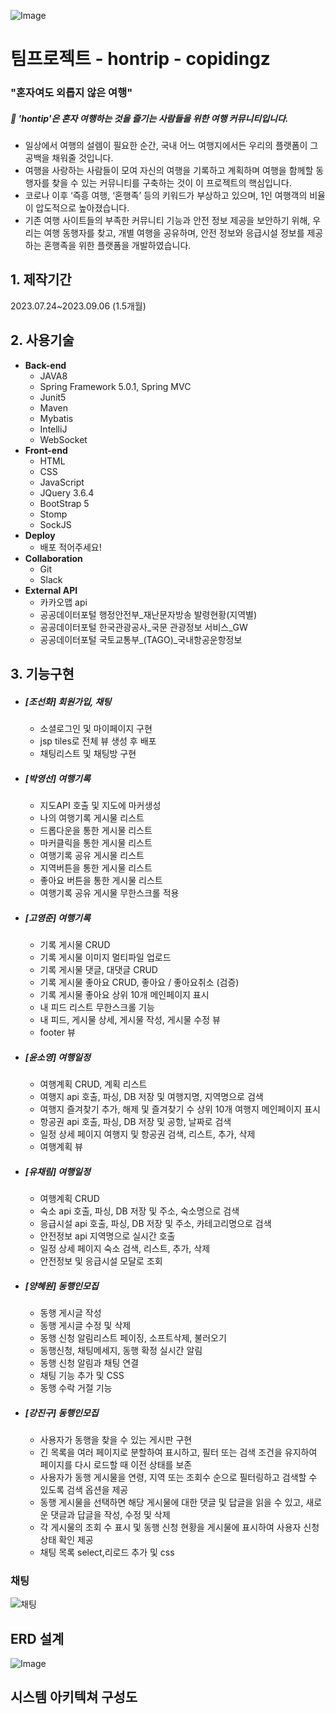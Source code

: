 ![Image](https://github.com/copidingz/hontrip/assets/131749616/ab773419-e524-4dce-bcf0-83253adb6ed3)
# 팀프로젝트 - hontrip - copidingz
### "혼자여도 외롭지 않은 여행"
##### 🚗 'hontip'은 혼자 여행하는 것을 즐기는 사람들을 위한 여행 커뮤니티입니다.
- 일상에서 여행의 설렘이 필요한 순간, 국내 어느 여행지에서든 우리의 플랫폼이 그 공백을 채워줄 것입니다. 
- 여행을 사랑하는 사람들이 모여 자신의 여행을 기록하고 계획하며 여행을 함께할 동행자를 찾을 수 있는 커뮤니티를 구축하는 것이 이 프로젝트의 핵심입니다.
- 코로나 이후 ‘즉흥 여행, ‘혼행족’ 등의 키워드가 부상하고 있으며, 1인 여행객의 비율이 압도적으로 높아졌습니다.
- 기존 여행 사이트들의 부족한 커뮤니티 기능과 안전 정보 제공을 보안하기 위해, 우리는 여행 동행자를 찾고, 개별 여행을 공유하며, 안전 정보와 응급시설 정보를 제공하는 혼행족을 위한 플랫폼을 개발하였습니다.


## 1. 제작기간
2023.07.24~2023.09.06 (1.5개월)

## 2. 사용기술
- <strong>Back-end</strong>
  - JAVA8
  - Spring Framework 5.0.1, Spring MVC
  - Junit5
  - Maven
  - Mybatis
  - IntelliJ
  - WebSocket
- <strong>Front-end</strong>
  - HTML
  - CSS
  - JavaScript
  - JQuery 3.6.4
  - BootStrap 5
  - Stomp
  - SockJS
- <strong>Deploy</strong>
  - 배포 적어주세요!
- <strong>Collaboration</strong>
  - Git
  - Slack
- <strong>External API</strong>
  - 카카오맵 api
  - 공공데이터포털 행정안전부_재난문자방송 발령현황(지역별)
  - 공공데이터포털 한국관광공사_국문 관광정보 서비스_GW
  - 공공데이터포털 국토교통부_(TAGO)_국내항공운항정보

## 3. 기능구현 
- ##### [조선화] 회원가입, 채팅
  - 소셜로그인 및 마이페이지 구현
  - jsp tiles로 전체 뷰 생성 후 배포
  - 채팅리스트 및 채팅방 구현
  

- ##### [박영선] 여행기록
    - 지도API 호출 및 지도에 마커생성
    - 나의 여행기록 게시물 리스트
    - 드롭다운을 통한 게시물 리스트
    - 마커클릭을 통한 게시물 리스트
    - 여행기록 공유 게시물 리스트
    - 지역버튼을 통한 게시물 리스트
    - 좋아요 버튼을 통한 게시물 리스트
    - 여행기록 공유 게시물 무한스크롤 적용


- ##### [고영준] 여행기록
  - 기록 게시물 CRUD
  - 기록 게시물 이미지 멀티파일 업로드
  - 기록 게시물 댓글, 대댓글 CRUD
  - 기록 게시물 좋아요 CRUD, 좋아요 / 좋아요취소 (검증)
  - 기록 게시물 좋아요 상위 10개 메인페이지 표시
  - 내 피드 리스트 무한스크롤 기능
  - 내 피드, 게시물 상세, 게시물 작성, 게시물 수정 뷰
  - footer 뷰


- ##### [윤소영] 여행일정
    - 여행계획 CRUD, 계획 리스트
    - 여행지 api 호출, 파싱, DB 저장 및 여행지명, 지역명으로 검색 
    - 여행지 즐겨찾기 추가, 해제 및 즐겨찾기 수 상위 10개 여행지 메인페이지 표시 
    - 항공권 api 호출, 파싱, DB 저장 및 공항, 날짜로 검색
    - 일정 상세 페이지 여행지 및 항공권 검색, 리스트, 추가, 삭제
    - 여행계획 뷰 
   

- ##### [유채림] 여행일정
    - 여행계획 CRUD
    - 숙소 api 호출, 파싱, DB 저장 및 주소, 숙소명으로 검색
    - 응급시설 api 호출, 파싱, DB 저장 및 주소, 카테고리명으로 검색
    - 안전정보 api 지역명으로 실시간 호출
    - 일정 상세 페이지 숙소 검색, 리스트, 추가, 삭제
    - 안전정보 및 응급시설 모달로 조회


- ##### [양혜원] 동행인모집
    - 동행 게시글 작성
    - 동행 게시글 수정 및 삭제
    - 동행 신청 알림리스트 페이징, 소프트삭제, 불러오기
    - 동행신청, 채팅메세지, 동행 확정 실시간 알림
    - 동행 신청 알림과 채팅 연결
    - 채팅 기능 추가 및 CSS
    - 동행 수락 거절 기능


- ##### [강진구] 동행인모집
    - 사용자가 동행을 찾을 수 있는 게시판 구현
    - 긴 목록을 여러 페이지로 분할하여 표시하고, 필터 또는 검색 조건을 유지하여 페이지를 다시 로드할 때 이전 상태를 보존
    - 사용자가 동행 게시물을 연령, 지역 또는 조회수 순으로 필터링하고 검색할 수 있도록 검색 옵션을 제공
    - 동행 게시물을 선택하면 해당 게시물에 대한 댓글 및 답글을 읽을 수 있고, 새로운 댓글과 답글을 작성, 수정 및 삭제
    - 각 게시물의 조회 수 표시 및 동행 신청 현황을 게시물에 표시하여 사용자 신청 상태 확인 제공
    - 채팅 목록 select,리로드 추가 및 css

### 채팅
![채팅](https://github.com/copidingz/hontrip/assets/131745257/768f85e3-aba7-4b9f-8513-fcf5011fa6b2)

 

## ERD 설계
![Image](https://github.com/copidingz/hontrip/assets/131749616/2c71ac9f-9685-4231-8ef5-ad4922a3a867)

## 시스템 아키텍쳐 구성도

